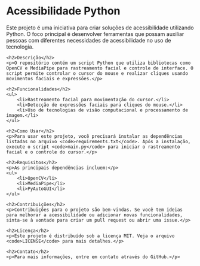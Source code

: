 <!DOCTYPE html>
<html>
<head>
    <title>Acessibilidade Python</title>
</head>
<body>
    <h1>Acessibilidade Python</h1>
    <p>Este projeto é uma iniciativa para criar soluções de acessibilidade utilizando Python. O foco principal é desenvolver ferramentas que possam auxiliar pessoas com diferentes necessidades de acessibilidade no uso de tecnologia.</p>

    <h2>Descrição</h2>
    <p>O repositório contém um script Python que utiliza bibliotecas como OpenCV e MediaPipe para rastreamento facial e controle de interface. O script permite controlar o cursor do mouse e realizar cliques usando movimentos faciais e expressões.</p>

    <h2>Funcionalidades</h2>
    <ul>
        <li>Rastreamento facial para movimentação do cursor.</li>
        <li>Detecção de expressões faciais para cliques do mouse.</li>
        <li>Uso de tecnologias de visão computacional e processamento de imagem.</li>
    </ul>

    <h2>Como Usar</h2>
    <p>Para usar este projeto, você precisará instalar as dependências listadas no arquivo <code>requirements.txt</code>. Após a instalação, execute o script <code>main.py</code> para iniciar o rastreamento facial e o controle do cursor.</p>

    <h2>Requisitos</h2>
    <p>As principais dependências incluem:</p>
    <ul>
        <li>OpenCV</li>
        <li>MediaPipe</li>
        <li>PyAutoGUI</li>
    </ul>

    <h2>Contribuições</h2>
    <p>Contribuições para o projeto são bem-vindas. Se você tem ideias para melhorar a acessibilidade ou adicionar novas funcionalidades, sinta-se à vontade para criar um pull request ou abrir uma issue.</p>

    <h2>Licença</h2>
    <p>Este projeto é distribuído sob a licença MIT. Veja o arquivo <code>LICENSE</code> para mais detalhes.</p>

    <h2>Contato</h2>
    <p>Para mais informações, entre em contato através do GitHub.</p>
</body>
</html>
